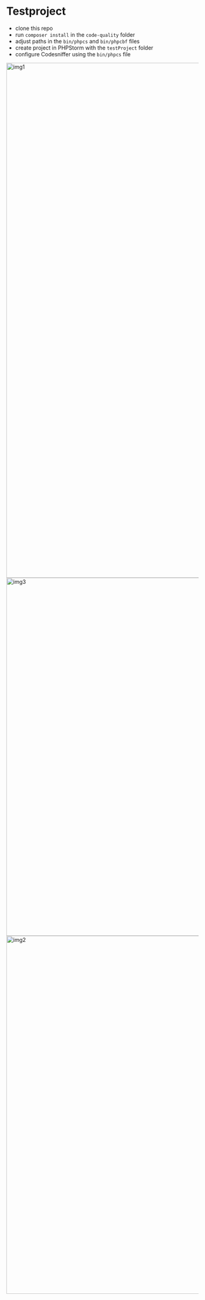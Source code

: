 # Testproject

- clone this repo
- run `composer install` in the `code-quality` folder
- adjust paths in the `bin/phpcs` and `bin/phpcbf` files
- create project in PHPStorm with the `testProject` folder
- configure Codesniffer using the `bin/phpcs` file

<img width="1346" alt="img1" src="https://github.com/finn-matti/code_sniffer_phpstorm_issue/assets/56148301/65e121bc-e9b5-4158-b763-3bf45f58fca8">
<img width="936" alt="img3" src="https://github.com/finn-matti/code_sniffer_phpstorm_issue/assets/56148301/6cd7eb8e-c3cc-4fdd-8652-5d3b427e7949">
<img width="936" alt="img2" src="https://github.com/finn-matti/code_sniffer_phpstorm_issue/assets/56148301/ff77f32e-869a-4f22-9391-db71514b6b6d">

